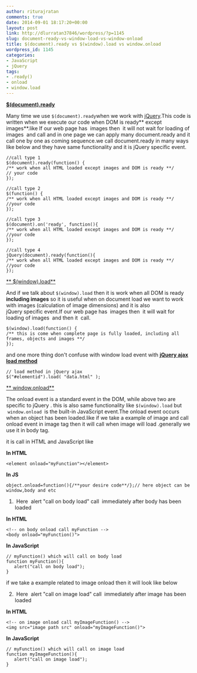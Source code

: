 ```yaml
---
author: riturajratan
comments: true
date: 2014-09-01 18:17:20+00:00
layout: post
link: http://dlurratan37846/wordpress/?p=1145
slug: document-ready-vs-window-load-vs-window-onload
title: $(document).ready vs $(window).load vs window.onload
wordpress_id: 1145
categories:
- JavaScript
- jQuery
tags:
- .ready()
- onload
- window.load
---
```


[**$(document).ready**](http://api.jquery.com/ready/)

Many time we use ` $(document).ready `when we work with [jQuery](http://jquery.com/).This code is written when we execute our code when DOM is ready** except images**.like If our web page has  images then  it will not wait for loading of images  and call and in one page we can apply many document.ready and it call one by one as coming sequence.we call document.ready in many ways like below and they have same functionality and it is jQuery specific event.

    
    //call type 1
    $(document).ready(function() {
    /** work when all HTML loaded except images and DOM is ready **/
    // your code
    });
    
    //call type 2
    $(function() {
    /** work when all HTML loaded except images and DOM is ready **/
    //your code
    });
    
    //call type 3
    $(document).on('ready', function(){
    /** work when all HTML loaded except images and DOM is ready **/
    //your code
    });
    
    //call type 4
    jQuery(document).ready(function(){
    /** work when all HTML loaded except images and DOM is ready **/
    //your code
    });


[** $(window).load**](http://api.jquery.com/load-event/)

And if we talk about `$(window).load` then it is work when all DOM is ready **including images** so it is useful when on document load we want to work with images (calculation of image dimensions) and it is also jQuery specific event.If our web page has  images then  it will wait for loading of images  and then it  call. 

    
    $(window).load(function() {
    /** this is come when complete page is fully loaded, including all frames, objects and images **/
    });
    
    


and one more thing don't confuse with window load event with [**jQuery ajax load method**](http://api.jquery.com/load/)

    
    // load method in jQuery ajax
    $("#elementid").load( "data.html" );


[** window.onload**](https://developer.mozilla.org/en-US/docs/Web/API/GlobalEventHandlers.onload)

The onload event is a standard event in the DOM, while above two are specific to jQuery . this is also same functionality like `$(window).load` but  `window.onload `is the built-in JavaScript event.The onload event occurs when an object has been loaded.like if we take a example of image and call onload event in image tag then it will call when image will load .generally we use it in body tag.

it is call in HTML and JavaScript like

**In HTML**

    
    <element onload="myFunction"></element>


**In JS**

    
    object.onload=function(){/**your desire code**/};// here object can be window,body and etc


1)  Here  alert "call on body load" call  immediately after body has been loaded

**In HTML**

    
    <!-- on body onload call myFunction -->
    <body onload="myFunction()">


**In JavaScript**

    
    // myFunction() which will call on body load
    function myFunction(){
       alert("call on body load");
    }


if we take a example related to image onload then it will look like below

2)  Here  alert "call on image load" call  immediately after image has been loaded

**In HTML**

    
    <!-- on image onload call myImageFunction() -->
    <img src="image path src" onload="myImageFunction()">


**In JavaScript**

    
    // myFunction() which will call on image load
    function myImageFunction(){
       alert("call on image load");
    }
